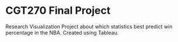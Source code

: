 # CGT270 Final Project
Research Visualization Project about which statistics best predict win percentage in the NBA. Created using Tableau.
